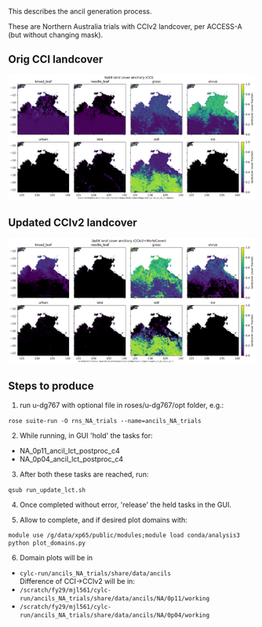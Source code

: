 This describes the ancil generation process. 

These are Northern Australia trials with CCIv2 landcover, per ACCESS-A (but without changing mask).

## Orig CCI landcover

![CCI](ancils/figures/0p04_julesPFTs_full_orig.png)

## Updated CCIv2 landcover

![CCIv2](ancils/figures/0p04_julesPFTs_full_cciv2_wc.png)

## Steps to produce

1. run u-dg767 with optional file in roses/u-dg767/opt folder, e.g.:

`rose suite-run -O rns_NA_trials --name=ancils_NA_trials` 

2. While running, in GUI 'hold' the tasks for:

- NA_0p11_ancil_lct_postproc_c4
- NA_0p04_ancil_lct_postproc_c4

3. After both these tasks are reached, run:

`qsub run_update_lct.sh`

4. Once completed without error, 'release' the held tasks in the GUI.

5. Allow to complete, and if desired plot domains with:

```
module use /g/data/xp65/public/modules;module load conda/analysis3
python plot_domains.py
```

6. Domain plots will be in 

- `cylc-run/ancils_NA_trials/share/data/ancils`  
Difference of CCI->CCIv2 will be in:  
- `/scratch/fy29/mjl561/cylc-run/ancils_NA_trials/share/data/ancils/NA/0p11/working`  
- `/scratch/fy29/mjl561/cylc-run/ancils_NA_trials/share/data/ancils/NA/0p04/working`  
